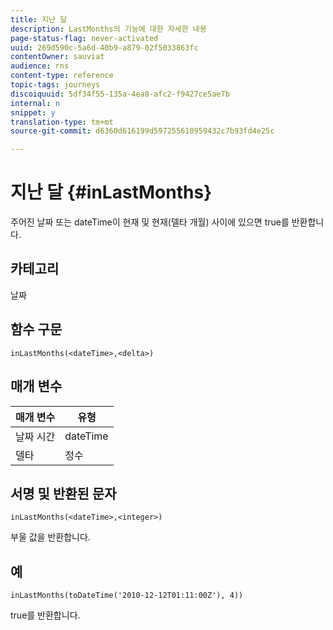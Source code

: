 ```yaml
---
title: 지난 달
description: LastMonths의 기능에 대한 자세한 내용
page-status-flag: never-activated
uuid: 269d590c-5a6d-40b9-a879-02f5033863fc
contentOwner: sauviat
audience: rns
content-type: reference
topic-tags: journeys
discoiquuid: 5df34f55-135a-4ea8-afc2-f9427ce5ae7b
internal: n
snippet: y
translation-type: tm+mt
source-git-commit: d6360d616199d597255610959432c7b93fd4e25c

---
```



# 지난 달 {#inLastMonths}

주어진 날짜 또는 dateTime이 현재 및 현재(델타 개월) 사이에 있으면 true를 반환합니다.

## 카테고리

날짜

## 함수 구문

`inLastMonths(<dateTime>,<delta>)`

## 매개 변수

| 매개 변수 | 유형 |
|-----------|------------------|
| 날짜 시간 | dateTime |
| 델타 | 정수 |

## 서명 및 반환된 문자

`inLastMonths(<dateTime>,<integer>)`

부울 값을 반환합니다.

## 예

`inLastMonths(toDateTime('2010-12-12T01:11:00Z'), 4))`

true를 반환합니다.
